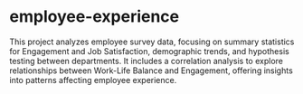 # employee-experience
This project analyzes employee survey data, focusing on summary statistics for Engagement and Job Satisfaction, demographic trends, and hypothesis testing between departments. It includes a correlation analysis to explore relationships between Work-Life Balance and Engagement, offering insights into patterns affecting employee experience.
